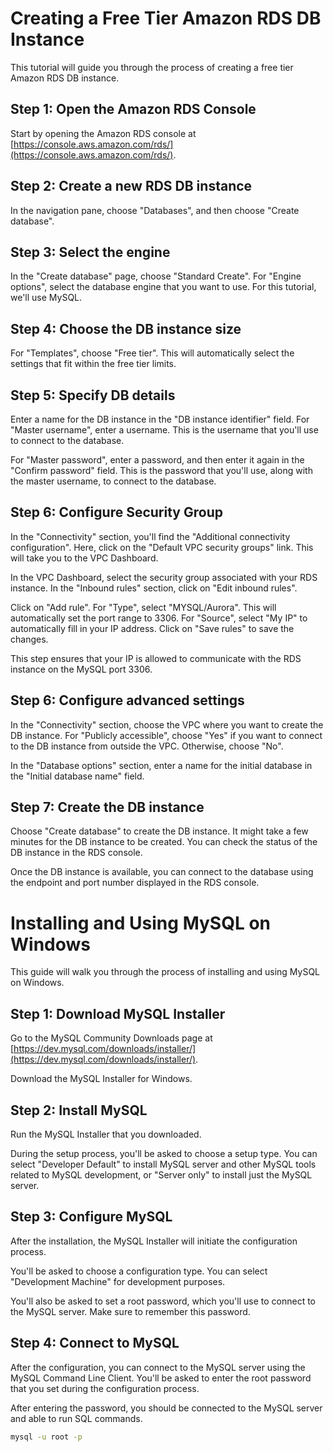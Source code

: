 # Creating a Free Tier Amazon RDS DB Instance

This tutorial will guide you through the process of creating a free tier Amazon RDS DB instance.

## Step 1: Open the Amazon RDS Console

Start by opening the Amazon RDS console at [https://console.aws.amazon.com/rds/](https://console.aws.amazon.com/rds/).

## Step 2: Create a new RDS DB instance

In the navigation pane, choose "Databases", and then choose "Create database".

## Step 3: Select the engine

In the "Create database" page, choose "Standard Create". For "Engine options", select the database engine that you want to use. For this tutorial, we'll use MySQL.

## Step 4: Choose the DB instance size

For "Templates", choose "Free tier". This will automatically select the settings that fit within the free tier limits.

## Step 5: Specify DB details

Enter a name for the DB instance in the "DB instance identifier" field. For "Master username", enter a username. This is the username that you'll use to connect to the database.

For "Master password", enter a password, and then enter it again in the "Confirm password" field. This is the password that you'll use, along with the master username, to connect to the database.

## Step 6: Configure Security Group

In the "Connectivity" section, you'll find the "Additional connectivity configuration". Here, click on the "Default VPC security groups" link. This will take you to the VPC Dashboard.

In the VPC Dashboard, select the security group associated with your RDS instance. In the "Inbound rules" section, click on "Edit inbound rules".

Click on "Add rule". For "Type", select "MYSQL/Aurora". This will automatically set the port range to 3306. For "Source", select "My IP" to automatically fill in your IP address. Click on "Save rules" to save the changes.

This step ensures that your IP is allowed to communicate with the RDS instance on the MySQL port 3306.

## Step 6: Configure advanced settings

In the "Connectivity" section, choose the VPC where you want to create the DB instance. For "Publicly accessible", choose "Yes" if you want to connect to the DB instance from outside the VPC. Otherwise, choose "No".

In the "Database options" section, enter a name for the initial database in the "Initial database name" field.

## Step 7: Create the DB instance

Choose "Create database" to create the DB instance. It might take a few minutes for the DB instance to be created. You can check the status of the DB instance in the RDS console.

Once the DB instance is available, you can connect to the database using the endpoint and port number displayed in the RDS console.

# Installing and Using MySQL on Windows

This guide will walk you through the process of installing and using MySQL on Windows.

## Step 1: Download MySQL Installer

Go to the MySQL Community Downloads page at [https://dev.mysql.com/downloads/installer/](https://dev.mysql.com/downloads/installer/).

Download the MySQL Installer for Windows.

## Step 2: Install MySQL

Run the MySQL Installer that you downloaded. 

During the setup process, you'll be asked to choose a setup type. You can select "Developer Default" to install MySQL server and other MySQL tools related to MySQL development, or "Server only" to install just the MySQL server.

## Step 3: Configure MySQL

After the installation, the MySQL Installer will initiate the configuration process. 

You'll be asked to choose a configuration type. You can select "Development Machine" for development purposes.

You'll also be asked to set a root password, which you'll use to connect to the MySQL server. Make sure to remember this password.

## Step 4: Connect to MySQL

After the configuration, you can connect to the MySQL server using the MySQL Command Line Client. You'll be asked to enter the root password that you set during the configuration process.

After entering the password, you should be connected to the MySQL server and able to run SQL commands.

```bash
mysql -u root -p
```